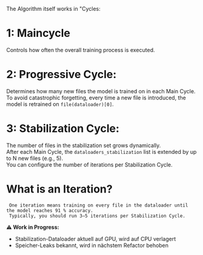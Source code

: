 The Algorithm itself works in "Cycles:

# 1: Maincycle
  Controls how often the overall training process is executed.

# 2: Progressive Cycle:
  Determines how many new files the model is trained on in each Main Cycle.  
  To avoid catastrophic forgetting, every time a new file is introduced, the model is retrained on `file(dataloader)[0]`.
  
# 3: Stabilization Cycle:
  The number of files in the stabilization set grows dynamically.  
  After each Main Cycle, the `dataloaders_stabilization` list is extended by up to N new files (e.g., 5).  
  You can configure the number of iterations per Stabilization Cycle.
  
   # What is an Iteration?
     One iteration means training on every file in the dataloader until the model reaches 91 % accuracy.  
     Typically, you should run 3–5 iterations per Stabilization Cycle.





**⚠️ Work in Progress:**  
- Stabilization-Dataloader aktuell auf GPU, wird auf CPU verlagert  
- Speicher-Leaks bekannt, wird in nächstem Refactor behoben  
